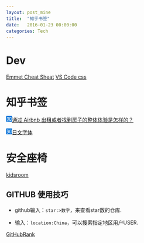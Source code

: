 ```yaml
---
layout: post_mine
title:  "知乎书签"
date:   2016-01-23 00:00:00
categories: Tech
---
```


# Dev

[Emmet Cheat Sheat](http://docs.emmet.io/cheat-sheet/)
[VS Code css](https://code.visualstudio.com/Docs/languages/css)

# 知乎书签

![zhihu](/images/zhihu_16.png)[通过 Airbnb 出租或者找到房子的整体体验是怎样的？](https://www.zhihu.com/question/19848555/answer/86286654)

![zhihu](/images/zhihu_16.png)[日文字体](https://www.zhihu.com/question/19998028)

# 安全座椅

[kidsroom](https://www.kidsroom.de/zh/britax-roemer-evolva-1-2-3-trendline-yingguozhizaobaidaishiertongqicheanquanzuoyiputongbaibianwang-chezaianquandaigudingwuisofixjiekoujipeijian)

## GITHUB 使用技巧

* github输入：`star:>数字`，来查看star数的仓库.

* 输入：`location:China`，可以搜索指定地区用户USER.

[GitHubRank](http://githubranking.com/)
